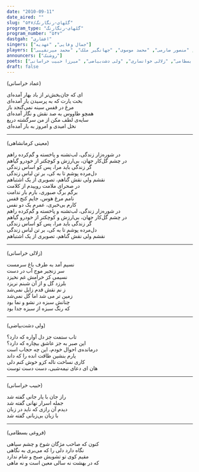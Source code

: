 ```yaml
---
date: "2010-09-11"
date_aired: ""
slug: "گلهای-رنگارنگ/۵۴۷"
program_type: "گلهای-رنگارنگ"
program_number: "۵۴۷"
dastgah: "افشاری"
singers: ["جمال وفایی", "عهدیه"]
players: ["احمد عبادی", "منصور صارمی", "محمد موسوی", "جهانگیر ملک", "محمد میرنقیبی"]
announcers: ["روشنک"]
poets: ["معینی کرمانشاهی", "فروغی بسطامی", "زلالی خوانساری", "ولی دشت‌بیاضی", "میرزا حبیب خراسانی"]
draft: false
---
```


(عماد خراسانی)  

ای که جان‌بخش‌تر از باد بهار آمده‌ای  
بخت یارت که به پرسیدن یار آمده‌ای  
مرغ در قفس سینه نمی‌گنجد باز  
همچو طاووس به صد نقش و نگار آمده‌ای  
سایه‌ی لطف مکن از من سرگشته دریغ  
نخل امیدی و امروز به بار آمده‌ای  

---  

(معینی کرمانشاهی)  

در شوره‌زار زندگی، لب‌تشنه و پا‌خسته و گم‌کرده راهم  
در چشم گل‌کار جهان، بی‌ارزش و کوچکتر از خودرو گیاهم  
گر زندگی باید مرا، پس کو اساس زندگی  
دل‌مرده پوشم تا به کی، بر تن لباس زندگی  
نقشم ولی نقش گناهم، تصویری از یک اشتباهم  
در صحرای ملامت روییدم از کلامت  
برگم برگ صبوری، بارم بار ندامت  
نامم مرغ هوس، جایم کنج قفس  
کارم بی‌خبری، عمرم یک دو نفس  
در شوره‌زار زندگی، لب‌تشنه و پاخسته و گم‌کرده راهم  
در چشم گل‌کار جهان، بی‌ارزش و کوچکتر از خودرو گیاهم  
گر زندگی باید مرا، پس کو اساس زندگی  
دل‌مرده پوشم تا به کی، بر تن لباس زندگی  
نقشم ولی نقش گناهم، تصویری از یک اشتباهم  

---  

(زلالی خراسانی)  

نسیم آمد به طرف باغ سرمست  
سر زنجیر موج آب در دست  
نسیمی کز خرامش غم نخیزد  
بلرزد گل و از آن شبنم نریزد  
ز نم نقش قدم زایل نمی‌شد  
زمین تر می شد اما گل نمی‌شد  
چنانش سبزه در نشو و نما بود  
که رنگ سبزه از سبزه جدا بود  

---  

(ولی دشت‌بیاضی)  

تاب ستمت جز دل آواره که دارد؟  
این صبر به جز عاشق بیچاره که دارد؟  
درمانده‌ی احوال خودم، این چه حجاب است  
یارم بنشین طاقت انده را که داند  
کاری نساخت ناله کزو خوش کنم دلی  
هان ای دعای نیمه‌شبی، دست دست توست  

---  

(حبیب خراسانی)  

راز جان با یار جانی گفته شد  
جمله اسرار نهانی گفته شد  
دیدم آن رازی که ناید در زبان  
با زبان بی‌زبانی گفته شد  

---  

(فروغی بسطامی)  

کنون که صاحب مژگان شوخ و چشم سیاهی  
نگاه دارد دلی را که می‌بری به نگاهی  
مقیم کوی تو تشویش صبح و شام ندارد  
که در بهشت نه سالی معین است و نه ماهی  
